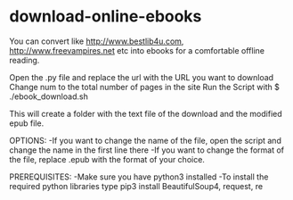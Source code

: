 # download-online-ebooks
You can convert like http://www.bestlib4u.com, http://www.freevampires.net etc into ebooks for a comfortable offline reading.

Open the .py file and replace the url with the URL you want to download
Change num to the total number of pages in the site
Run the Script with
$ ./ebook_download.sh

This will create a folder with the text file of the download and the modified epub file.

OPTIONS:
-If you want to change the name of the file, open the script and change the name in the first line there
-If you want to change the format of the file, replace .epub with the format of your choice.

PREREQUISITES:
-Make sure you have python3 installed
-To install the required python libraries type
pip3 install BeautifulSoup4, request, re
